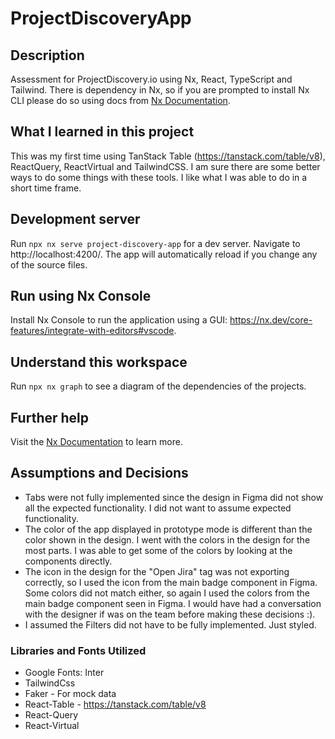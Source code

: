 # ProjectDiscoveryApp

## Description

Assessment for ProjectDiscovery.io using Nx, React, TypeScript and Tailwind. There is dependency in Nx, so if you are prompted to install Nx CLI please do so using docs from [Nx Documentation](https://nx.dev).

## What I learned in this project

This was my first time using TanStack Table (https://tanstack.com/table/v8), ReactQuery, ReactVirtual and TailwindCSS. I am sure there are some better ways to do some things with these tools. I like what I was able to do in a short time frame.

## Development server

Run `npx nx serve project-discovery-app` for a dev server. Navigate to http://localhost:4200/. The app will automatically reload if you change any of the source files.

## Run using Nx Console

Install Nx Console to run the application using a GUI: https://nx.dev/core-features/integrate-with-editors#vscode.

## Understand this workspace

Run `npx nx graph` to see a diagram of the dependencies of the projects.

## Further help

Visit the [Nx Documentation](https://nx.dev) to learn more.

## Assumptions and Decisions
- Tabs were not fully implemented since the design in Figma did not show all the expected functionality. I did not want to assume expected functionality.
- The color of the app displayed in prototype mode is different than the color shown in the design. I went with the colors in the design for the most parts. I was able to get some of the colors by looking at the components directly.
- The icon in the design for the "Open Jira" tag was not exporting correctly, so I used the icon from the main badge component in Figma. Some colors did not match either, so again I used the colors from the main badge component seen in Figma. I would have had a conversation with the designer if was on the team before making these decisions :).
- I assumed the Filters did not have to be fully implemented. Just styled.

### Libraries and Fonts Utilized
- Google Fonts: Inter
- TailwindCss
- Faker - For mock data
- React-Table - https://tanstack.com/table/v8
- React-Query
- React-Virtual





